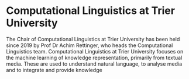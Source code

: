 # Computational Linguistics at Trier University

The Chair of Computational Linguistics at Trier University has been held since 2019 by Prof Dr Achim Rettinger, who heads the Computational Linguistics team. Computational Linguistics at Trier University focuses on the machine learning of knowledge representation, primarily from textual media. These are used to understand natural language, to analyse media and to integrate and provide knowledge